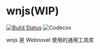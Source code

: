 # wnjs(WIP)

[![Build Status](https://travis-ci.com/yued-fe/wnjs.svg?branch=master)](https://travis-ci.com/yued-fe/wnjs)
![Codecov](https://img.shields.io/codecov/c/github/yued-fe/wnjs.svg)

wnjs 是 Webnovel 使用的通用工具库

